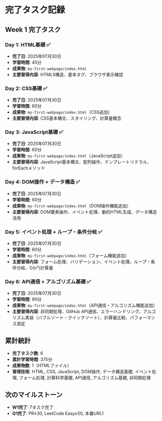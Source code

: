 # 完了タスク記録

## Week 1 完了タスク

### Day 1: HTML基礎 ✅
- **完了日**: 2025年07月30日
- **学習時間**: 45分
- **成果物**: `my-first-webpage/index.html`
- **主要習得内容**: HTML5構造、基本タグ、ブラウザ表示確認

### Day 2: CSS基礎 ✅
- **完了日**: 2025年07月30日
- **学習時間**: 60分
- **成果物**: `my-first-webpage/index.html`（CSS追加）
- **主要習得内容**: CSS基本構文、スタイリング、計算量概念

### Day 3: JavaScript基礎 ✅
- **完了日**: 2025年07月30日
- **学習時間**: 60分
- **成果物**: `my-first-webpage/index.html`（JavaScript追加）
- **主要習得内容**: JavaScript基本構文、配列操作、テンプレートリテラル、forEachメソッド

### Day 4: DOM操作 + データ構造 ✅
- **完了日**: 2025年07月30日
- **学習時間**: 60分
- **成果物**: `my-first-webpage/index.html`（DOM操作機能追加）
- **主要習得内容**: DOM要素操作、イベント処理、動的HTML生成、データ構造活用

### Day 5: イベント処理 + ループ・条件分岐 ✅
- **完了日**: 2025年07月30日
- **学習時間**: 60分
- **成果物**: `my-first-webpage/index.html`（フォーム機能追加）
- **主要習得内容**: フォーム処理、バリデーション、イベント処理、ループ・条件分岐、O(n²)計算量

### Day 6: API通信 + アルゴリズム基礎 ✅
- **完了日**: 2025年07月30日
- **学習時間**: 90分
- **成果物**: `my-first-webpage/index.html`（API通信・アルゴリズム機能追加）
- **主要習得内容**: 非同期処理、GitHub API通信、エラーハンドリング、アルゴリズム実装（バブルソート・クイックソート）、計算量比較、パフォーマンス測定

## 累計統計
- **完了タスク数**: 6
- **累計学習時間**: 375分
- **成果物数**: 1（HTMLファイル）
- **習得技術**: HTML, CSS, JavaScript, DOM操作, データ構造基礎, イベント処理, フォーム処理, 計算科学基礎, API通信, アルゴリズム基礎, 非同期処理

## 次のマイルストーン
- **W1完了**: 7タスク完了
- **Q1完了**: PR≥30, LeetCode Easy≥50, 本番URL1 